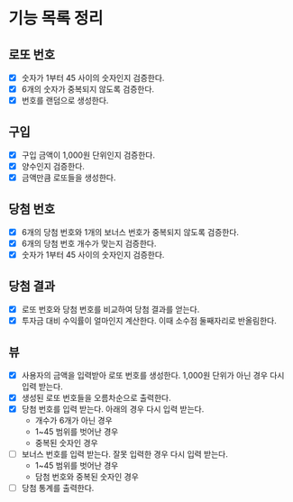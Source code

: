 # 기능 목록 정리

## 로또 번호

- [x] 숫자가 1부터 45 사이의 숫자인지 검증한다.
- [x] 6개의 숫자가 중복되지 않도록 검증한다.
- [x] 번호를 랜덤으로 생성한다.

## 구입

- [x] 구입 금액이 1,000원 단위인지 검증한다.
- [x] 양수인지 검증한다.
- [x] 금액만큼 로또들을 생성한다.

## 당첨 번호

- [x] 6개의 당첨 번호와 1개의 보너스 번호가 중복되지 않도록 검증한다.
- [x] 6개의 당첨 번호 개수가 맞는지 검증한다.
- [x] 숫자가 1부터 45 사이의 숫자인지 검증한다.

## 당첨 결과

- [x] 로또 번호와 당첨 번호를 비교하여 당첨 결과를 얻는다.
- [x] 투자금 대비 수익률이 얼마인지 계산한다. 이때 소수점 둘째자리로 반올림한다.

## 뷰

- [x] 사용자의 금액을 입력받아 로또 번호를 생성한다. 1,000원 단위가 아닌 경우 다시 입력 받는다. 
- [x] 생성된 로또 번호들을 오름차순으로 출력한다.
- [x] 당첨 번호를 입력 받는다. 아래의 경우 다시 입력 받는다.
  - 개수가 6개가 아닌 경우
  - 1~45 범위를 벗어난 경우
  - 중복된 숫자인 경우
- [ ] 보너스 번호를 입력 받는다. 잘못 입력한 경우 다시 입력 받는다.
  - 1~45 범위를 벗어난 경우
  - 담첨 번호와 중복된 숫자인 경우
- [ ] 당첨 통계를 출력한다.
